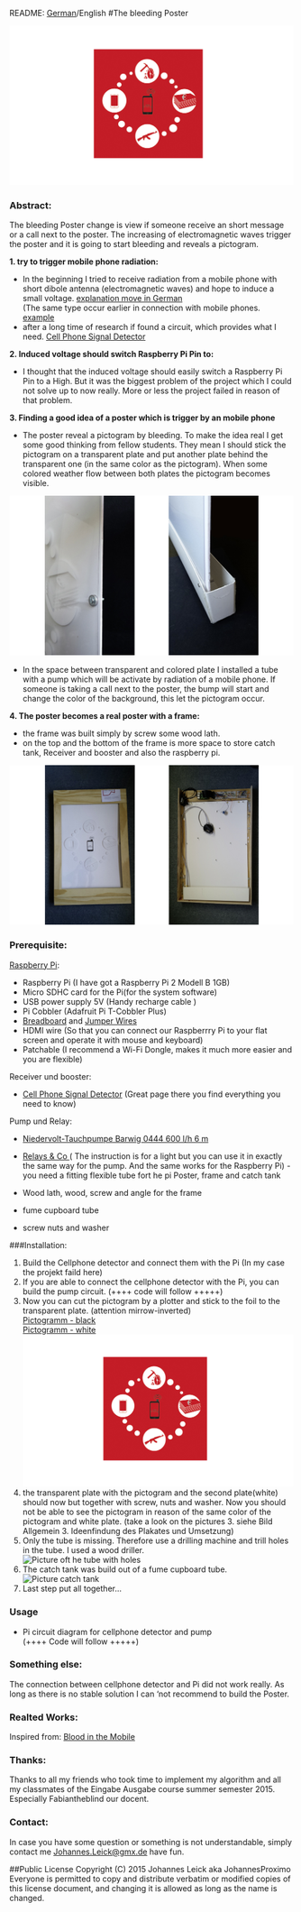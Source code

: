 README: [German](README-German.md)/English
#The bleeding Poster

![Pictogramme](Pictures/Pictogram.jpg) 

### Abstract:
The bleeding Poster change is view if someone receive an short message or a call next to the poster. The increasing of electromagnetic waves trigger the poster and it is going to start bleeding and reveals a pictogram.



**1. try to trigger mobile phone radiation:**

- In the beginning I tried to receive radiation from a mobile phone with short dibole antenna (electromagnetic waves) and  hope to induce a small voltage. [explanation move in German](http://www.ebay.de/itm/Flashlight-Handyanhanger-Spanien-Espana-Spain-Handyschmuck-Mobile-Phone-Charm-/261917061109?pt=LH_DefaultDomain_77&hash=item3cfb792ff5)  
(The same type occur earlier in connection with mobile phones. [example](http://www.ebay.de/itm/Flashlight-Handyanhanger-Spanien-Espana-Spain-Handyschmuck-Mobile-Phone-Charm-/261917061109?pt=LH_DefaultDomain_77&hash=item3cfb792ff5)  
- after a long time of research if found a circuit, which provides what I need. [Cell Phone Signal Detector](https://www.seattleu.edu/scieng/ece/laboratory/cellphone/)

**2. Induced voltage should switch Raspberry Pi Pin to:**

- I thought that the induced voltage should easily switch a Raspberry Pi Pin to a High. But it was the biggest problem of the project which I could not solve up to now really. More or less the project failed in reason of that problem.

**3. Finding a good idea of a poster which is trigger by an mobile phone**

- The poster reveal a pictogram by bleeding. To make the idea real I get some good thinking from fellow students. They mean I should stick the pictogram on a transparent plate and put another plate behind the transparent one (in the same color as the pictogram). When some colored weather flow between both plates the pictogram becomes visible. 

![Picturs for example will follow](Pictures/plate.jpg)


- In the space between transparent and colored plate I installed a tube with a pump which will be activate by radiation of a mobile phone. If someone is taking a call next to the poster, the bump will start and change the color of the background, this let the pictogram occur.

**4. The poster becomes a real poster with a frame:**

- the frame was built simply by screw some wood lath.
- on the top and the bottom of the frame is more space to store catch tank, Receiver and booster and also the raspberry pi.

![Pictures front and back of the poster](Pictures/top.jpg)

### Prerequisite:

[Raspberry Pi](https://www.tinkersoup.de/raspberry-pi/):

-    Raspberry Pi (I have got a Raspberry Pi 2 Modell B 1GB)
-    Micro SDHC card for the Pi(for the system software)  
-    USB power supply 5V (Handy recharge cable )
-    Pi Cobbler (Adafruit Pi T-Cobbler Plus)
-    [Breadboard](http://www.exp-tech.de/komponenten-zubehoer/breadboards/breadboard-830-630-200) and [Jumper Wires](http://www.exp-tech.de/komponenten-zubehoer/kabel/75-pcs-breadboard-jumper-wires-with-m-m-connectors) 
-    HDMI wire (So that you can connect our Raspberrry Pi to your flat screen and operate it with mouse and keyboard)  
-    Patchable (I recommend a Wi-Fi Dongle, makes it much more easier and you are flexible)  


Receiver und booster:

-    [Cell Phone Signal Detector](https://www.seattleu.edu/scieng/ece/laboratory/cellphone/) (Great page there you find everything you need to know)

Pump und Relay:

-    [Niedervolt-Tauchpumpe Barwig 0444 600 l/h 6 m](http://www.conrad.de/ce/de/product/539090/?gclid=CNnkzrqvkMgCFcFuGwod1a0L6Q&insert_kz=VQ&hk=SEM&WT.srch=1&WT.mc_id=google_pla&s_kwcid=AL!222!3!56269798017!!!g!!&ef_id=U5b7vwAABVnJvAd-:20150924190911:s)  
-    [Relays & Co ](http://www.glacialwanderer.com/hobbyrobotics/?p=9)( The instruction is for a light but you can use it in exactly the same way for the pump. And the same works for the Raspberry Pi) -    you need a fitting flexible tube fort he pi
Poster, frame and catch tank

- Wood lath, wood, screw and angle for the frame
-  fume cupboard tube
-    screw nuts and washer



###Installation:

1. Build the Cellphone detector and connect them with the Pi (In my case the projekt faild here) 
3. If you are able to connect the cellphone detector with the Pi, you can build the pump circuit. 
(++++ code will follow +++++) 
4.    Now you can cut the pictogram by a plotter and stick to the foil to the transparent plate. (attention mirrow-inverted)  
[Pictogramm - black](Pictures/Pictogram-black.ai)  
[Pictogramm - white](Pictures/Pictogram-white.ai)  
![Pictogramme](Pictures/Pictogram.jpg) 
4. the transparent plate with the pictogram and the second plate(white) should now but together with screw, nuts and washer. Now you should not be able to see the pictogram in reason of the same color of the pictogram and white plate. 
(take a look on the pictures 3. siehe Bild Allgemein 3. Ideenfindung des Plakates und Umsetzung)
5. Only the tube is missing. Therefore use a drilling machine and trill holes in the tube. I used a wood driller.  
![Picture oft he tube with holes](Pictures/Tube.jpg)
6. The catch tank was build out of a fume cupboard tube.  
![Picture catch tank](Pictures/Rohr.jpg)
6. Last step put all together...


### Usage

- Pi circuit diagram for cellphone detector and pump  
(++++ Code will follow +++++)


### Something else:

The connection between cellphone detector and Pi did not work really. As long as there is no stable solution I can ‘not recommend to build the Poster.

### Realted Works:
Inspired from: [Blood in the Mobile](https://facebook.com/bloodinthemobile)

### Thanks:
Thanks to all my friends who took time to implement my algorithm and all my classmates of the Eingabe Ausgabe course summer semester 2015. Especially Fabiantheblind our docent.

### Contact:
In case you have some question or something is not understandable, simply contact me Johannes.Leick@gmx.de have fun.


##Public License
Copyright (C) 2015 Johannes Leick aka JohannesProximo Everyone is permitted to copy and distribute verbatim or modified copies of this license document, and changing it is allowed as long as the name is changed.
